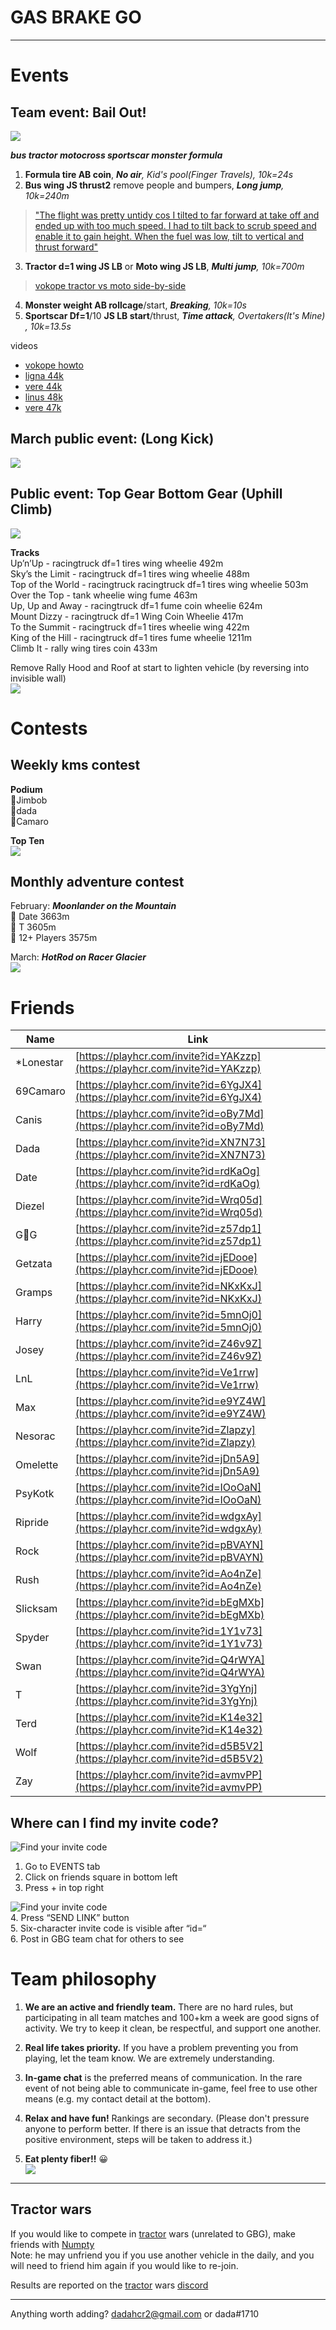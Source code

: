 # GAS BRAKE GO  
***  
# Events
## Team event: Bail Out!
![](https://cdn.discordapp.com/attachments/750874271022317678/815467200374636574/image0.png)

 ***bus tractor motocross sportscar monster formula***

1.  **Formula tire AB coin**,  _**No air**, Kid's pool(Finger Travels), 10k=24s_
2.  **Bus wing JS thrust2** remove people and bumpers,  _**Long jump**, 10k=240m_
   > ["The flight was pretty untidy cos I tilted to far forward at take off and ended up with too much speed. I had to tilt back to scrub speed and enable it to gain height. When the fuel was low, tilt to vertical and thrust forward"](https://cdn.discordapp.com/attachments/667836046733738080/815795280024829972/Hill_Climb_Racing_2_2021-03-01-16-51-18.mp4)
3.  **Tractor d=1 wing JS LB** or **Moto wing JS LB**,  _**Multi jump**, 10k=700m_
   > [vokope tractor vs moto side-by-side](https://youtu.be/4-Jmy4ejrJI)
4.  **Monster weight AB rollcage**/start, _**Breaking**, 10k=10s_
5.  **Sportscar Df=1**/10 **JS LB start**/thrust,  _**Time attack**, Overtakers(It's Mine) , 10k=13.5s_

videos
- [vokope howto](https://youtu.be/lf1tRm8KT6U)
- [ligna 44k](https://youtu.be/ZEMWWIsItsQ)
- [vere 44k](https://youtu.be/QC5Chv1YNcM)
- [linus 48k](https://youtu.be/fk-TQVRKD8M)
- [vere 47k](https://youtu.be/2Vyc-oSetV4)

## March public event: (Long Kick)
![](https://cdn.discordapp.com/attachments/750906124454330429/813553824345620480/image0.png)
## Public event: Top Gear Bottom Gear (Uphill Climb)
![](https://pbs.twimg.com/media/Eu_VUTJXAAc5Rxg.jpg:small)

**Tracks**  
Up’n’Up - racingtruck df=1 tires wing wheelie 492m   
Sky’s the Limit - racingtruck df=1 tires wing wheelie 488m   
Top of the World - racingtruck racingtruck df=1 tires wing wheelie 503m   
Over the Top -  tank wheelie wing fume 463m   
Up, Up and Away - racingtruck df=1 fume coin wheelie 624m  
Mount Dizzy - racingtruck df=1 Wing Coin Wheelie 417m  
To the Summit - racingtruck df=1 tires wheelie wing 422m  
King of the Hill - racingtruck df=1 tires fume wheelie 1211m  
Climb It - rally wing tires coin 433m   

Remove Rally Hood and Roof at start to lighten vehicle (by reversing into invisible wall)   
 ![](https://cdn.discordapp.com/attachments/638501746272108558/799221963687723038/image0.gif)
# Contests
## Weekly kms contest  
**Podium**  
🥇Jimbob  
🥈dada   
🥉Camaro

**Top Ten**  
![](https://cdn.discordapp.com/attachments/777301191474282546/815781323167367188/image0.png)

## Monthly adventure contest  
February: ***Moonlander on the Mountain***  
🥇 Date 3663m  
🥈 T 3605m  
🥉 12+ Players 3575m

March: ***HotRod on Racer Glacier***  
![](https://cdn.discordapp.com/attachments/776132655192211478/815951591277461524/image0.gif)

# Friends

Name | Link
-- | --
*Lonestar | [https://playhcr.com/invite?id=YAKzzp](https://playhcr.com/invite?id=YAKzzp)
69Camaro | [https://playhcr.com/invite?id=6YgJX4](https://playhcr.com/invite?id=6YgJX4)
Canis | [https://playhcr.com/invite?id=oBy7Md](https://playhcr.com/invite?id=oBy7Md)
Dada | [https://playhcr.com/invite?id=XN7N73](https://playhcr.com/invite?id=XN7N73)
Date | [https://playhcr.com/invite?id=rdKaOg](https://playhcr.com/invite?id=rdKaOg)
Diezel | [https://playhcr.com/invite?id=Wrq05d](https://playhcr.com/invite?id=Wrq05d)
G🐝G | [https://playhcr.com/invite?id=z57dp1](https://playhcr.com/invite?id=z57dp1)
Getzata | [https://playhcr.com/invite?id=jEDooe](https://playhcr.com/invite?id=jEDooe)
Gramps | [https://playhcr.com/invite?id=NKxKxJ](https://playhcr.com/invite?id=NKxKxJ)
Harry | [https://playhcr.com/invite?id=5mnOj0](https://playhcr.com/invite?id=5mnOj0)
Josey | [https://playhcr.com/invite?id=Z46v9Z](https://playhcr.com/invite?id=Z46v9Z)
LnL | [https://playhcr.com/invite?id=Ve1rrw](https://playhcr.com/invite?id=Ve1rrw)
Max | [https://playhcr.com/invite?id=e9YZ4W](https://playhcr.com/invite?id=e9YZ4W)
Nesorac | [https://playhcr.com/invite?id=Zlapzy](https://playhcr.com/invite?id=Zlapzy)
Omelette | [https://playhcr.com/invite?id=jDn5A9](https://playhcr.com/invite?id=jDn5A9)
PsyKotk | [https://playhcr.com/invite?id=IOoOaN](https://playhcr.com/invite?id=IOoOaN)
Ripride | [https://playhcr.com/invite?id=wdgxAy](https://playhcr.com/invite?id=wdgxAy)
Rock | [https://playhcr.com/invite?id=pBVAYN](https://playhcr.com/invite?id=pBVAYN)
Rush | [https://playhcr.com/invite?id=Ao4nZe](https://playhcr.com/invite?id=Ao4nZe)
Slicksam | [https://playhcr.com/invite?id=bEgMXb](https://playhcr.com/invite?id=bEgMXb)
Spyder | [https://playhcr.com/invite?id=1Y1v73](https://playhcr.com/invite?id=1Y1v73)
Swan | [https://playhcr.com/invite?id=Q4rWYA](https://playhcr.com/invite?id=Q4rWYA)
T | [https://playhcr.com/invite?id=3YgYnj](https://playhcr.com/invite?id=3YgYnj)
Terd | [https://playhcr.com/invite?id=K14e32](https://playhcr.com/invite?id=K14e32)
Wolf | [https://playhcr.com/invite?id=d5B5V2](https://playhcr.com/invite?id=d5B5V2)
Zay | [https://playhcr.com/invite?id=avmvPP](https://playhcr.com/invite?id=avmvPP)

## Where can I find my invite code?
![Find your invite code](https://i.imgur.com/WiWRznr.jpg)
1. Go to EVENTS tab  
2. Click on friends square in bottom left 
3. Press + in top right

![Find your invite code](https://i.imgur.com/lw0A9k3.jpg)  
4. Press “SEND LINK” button    
5. Six-character invite code is visible after “id=“    
6. Post in GBG team chat for others to see
  
# Team philosophy
1. **We are an active and friendly team.** There are no hard rules, but participating in all team matches and 100+km a week are good signs of activity. We try to keep it clean, be respectful, and support one another. 

2. **Real life takes priority.** If you have a problem preventing you from playing, let the team know. We are extremely understanding.

3. **In-game chat** is the preferred means of communication. In the rare event of not being able to communicate in-game, feel free to use other means (e.g. my contact detail at the bottom).

4. **Relax and have fun!**  Rankings are secondary. (Please don't pressure anyone to perform better. If there is an issue that detracts from the positive environment, steps will be taken to address it.) 

5. **Eat plenty fiber!!** 😀  
![](https://cdn.discordapp.com/attachments/616461538978693141/739209195382898837/image0.jpg)

***  
## Tractor wars 
If you would like to compete in [tractor](https://rentry.co/hcr2vehicles#tractor) wars (unrelated to GBG), make friends with [Numpty](https://playhcr.com/invite?id=95Pyg5)  
Note: he may unfriend you if you use another vehicle in the daily, and you will need to friend him again if you would like to re-join. 

Results are reported on the [tractor](https://rentry.co/hcr2vehicles#tractor)  wars [discord](https://discord.gg/ND6avWY)  

***  
Anything worth adding?  dadahcr2@gmail.com or dada#1710
